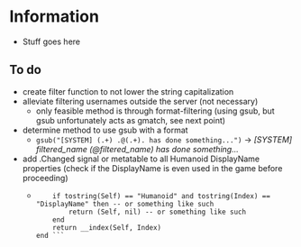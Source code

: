# Information
- Stuff goes here

## To do
- create filter function to not lower the string capitalization
- alleviate filtering usernames outside the server (not necessary)
  - only feasible method is through format-filtering (using gsub, but gsub unfortunately acts as gmatch, see next point)
- determine method to use gsub with a format
  - `gsub("[SYSTEM] (.+) .@(.+). has done something...")` -> _[SYSTEM] filtered_name (@filtered_name) has done something..._
- add .Changed signal or metatable to all Humanoid DisplayName properties (check if the DisplayName is even used in the game before proceeding)
  - ```__index = hookmetamethod(game, "__index", newcclosure(function(Self, Index)  
        if tostring(Self) == "Humanoid" and tostring(Index) == "DisplayName" then -- or something like such
            return (Self, nil) -- or something like such
        end
        return __index(Self, Index)
    end ```  

